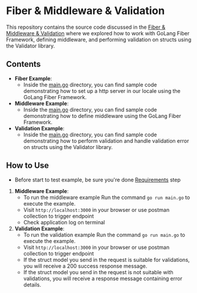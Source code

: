 # Fiber & Middleware & Validation

This repository contains the source code discussed in the [Fiber & Middleware & Validation](https://youtube.com/playlist?list=PLCp1YoRkzkpY8YbNC3g503S1Q3Dsg7eaD&si=H5ll7GgITXfMYCV3) 
where we explored how to work with GoLang Fiber Framework, defining middleware, and performing validation on structs using the Validator library.

## Contents
- **Fiber Example**:
    - Inside the [main.go](main.go) directory, you can find sample code demonstrating how to set up a http server in our 
locale using the GoLang Fiber Framework.
- **Middleware Example**:
    - Inside the [main.go](main.go) directory, you can find sample code demonstrating how to define middleware using the
GoLang Fiber Framework.
- **Validation Example**:
    - Inside the [main.go](main.go) directory, you can find sample code demonstrating how to perform validation and handle 
validation error on structs using the Validator library.

## How to Use
- Before start to test example, be sure you're done [Requirements](../README.md) step 

1. **Middleware Example**:
    - To run the middleware example Run the command `go run main.go` to execute the example.
    - Visit `http://localhost:3000` in your browser or use postman collection to trigger endpoint 
    - Check application log on terminal
2. **Validation Example**:
    - To run the validation example Run the command `go run main.go` to execute the example.
    - Visit `http://localhost:3000` in your browser or use postman collection to trigger endpoint
    - If the struct model you send in the request is suitable for validations, you will receive a 200 success response message.
    - If the struct model you send in the request is not suitable with validations, you will receive a response message containing error details.

